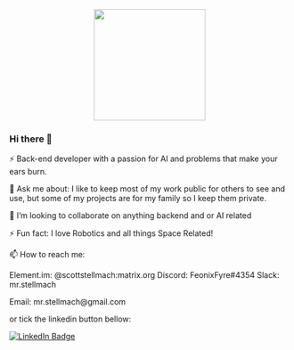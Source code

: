 <div id="header" align="center">
  <img src="https://media.giphy.com/media/CVtNe84hhYF9u/giphy.gif" width="200"/>
</div>

### Hi there 👋

⚡ Back-end developer with a passion for AI and problems that make your ears burn.
<p>
💬 Ask me about: I like to keep most of my work public for others to see and use, but some of my projects are for my family so I keep them private.
<p>
👯 I’m looking to collaborate on anything backend and or AI related
<p>
  ⚡ Fun fact: I love Robotics and all things Space Related!
  <p>
  
  
📫 How to reach me:
  <p>
  Element.im:
  @scottstellmach:matrix.org
  Discord:
  FeonixFyre#4354
  Slack:
  mr.stellmach
  <p>
  Email: mr.stellmach@gmail.com
<p>
    or tick the linkedin button bellow:
<div id="badges">
  <a href="https://www.linkedin.com/in/scott-stellmach-926a13b9/">
  <img src="https://img.shields.io/badge/LinkedIn-blue?style=for-the-badge&logo=linkedin&logoColor=white" alt="LinkedIn Badge"/>
</div>
  <p>
 

<!--
**Scott-Stellmach/Scott-Stellmach** is a ✨ _special_ ✨ repository because its `README.md` (this file) appears on your GitHub profile.

Here are some ideas to get you started:

- 🔭 I’m currently working on ...
- 🌱 I’m currently learning ...
- 👯 I’m looking to collaborate on ...
- 🤔 I’m looking for help with ...
- 💬 Ask me about ...
- 📫 How to reach me: ...
- 😄 Pronouns: ...
- ⚡ Fun fact: ...
-->
